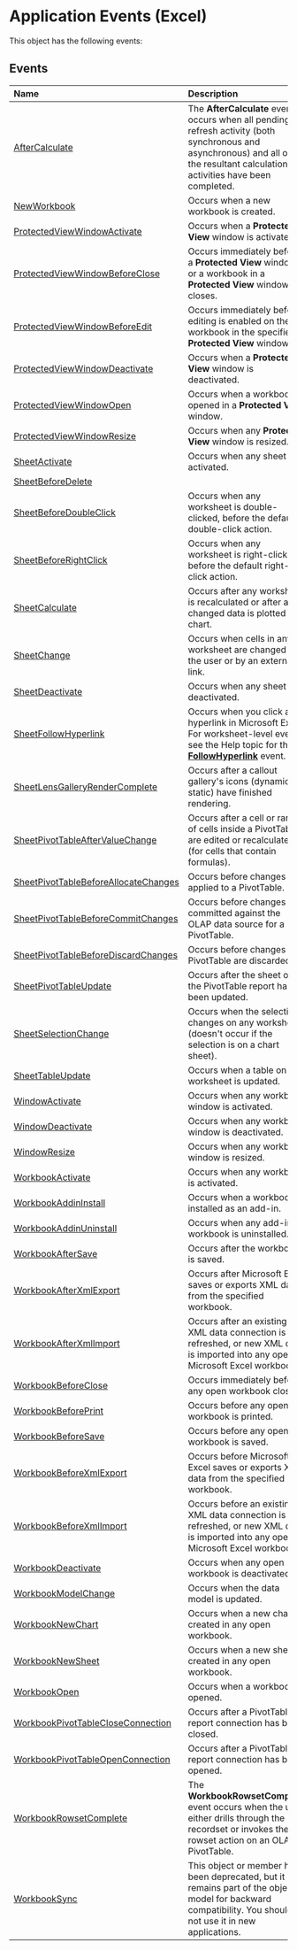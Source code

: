 
# Application Events (Excel)
This object has the following events:

## Events



|**Name**|**Description**|
|:-----|:-----|
| [AfterCalculate](ed76a36f-1b52-4464-da44-e64c81fb8d38.md)|The  **AfterCalculate** event occurs when all pending refresh activity (both synchronous and asynchronous) and all of the resultant calculation activities have been completed.|
| [NewWorkbook](a3c29269-af09-08da-f0c3-82e192aa896f.md)|Occurs when a new workbook is created.|
| [ProtectedViewWindowActivate](271e0344-9dd1-bf08-f7bd-9892ca6ad450.md)|Occurs when a  **Protected View** window is activated.|
| [ProtectedViewWindowBeforeClose](5fa37062-61c7-3002-1ea0-c5bd396b6a9b.md)|Occurs immediately before a  **Protected View** window or a workbook in a **Protected View** window closes.|
| [ProtectedViewWindowBeforeEdit](b823b4a4-5d2f-7caf-f66f-5053b58082e4.md)|Occurs immediately before editing is enabled on the workbook in the specified  **Protected View** window.|
| [ProtectedViewWindowDeactivate](39df50ca-53e0-784a-a803-e9ac6f456d11.md)|Occurs when a  **Protected View** window is deactivated.|
| [ProtectedViewWindowOpen](17c847d9-a9d2-28da-832a-01d7719f1248.md)|Occurs when a workbook is opened in a  **Protected View** window.|
| [ProtectedViewWindowResize](9ecac960-8ed3-f0be-9e93-3793c49d2b76.md)|Occurs when any  **Protected View** window is resized.|
| [SheetActivate](06387251-ba01-531c-56c8-359ffb0940e5.md)|Occurs when any sheet is activated.|
| [SheetBeforeDelete](9544d9db-6bb0-43bb-91f3-3f0075c3e03b.md)||
| [SheetBeforeDoubleClick](969394a3-2c87-36a5-2d64-521bad8849be.md)|Occurs when any worksheet is double-clicked, before the default double-click action.|
| [SheetBeforeRightClick](eb91ede3-3f17-7cf8-2b6f-b519acd11ce3.md)|Occurs when any worksheet is right-clicked, before the default right-click action.|
| [SheetCalculate](8d0c9042-2bf7-3575-dedb-4f99e1391de1.md)|Occurs after any worksheet is recalculated or after any changed data is plotted on a chart.|
| [SheetChange](0b06ad02-52c0-f0a3-c827-b7e51aecc81c.md)|Occurs when cells in any worksheet are changed by the user or by an external link.|
| [SheetDeactivate](7596a2ab-4626-eb05-3b3d-64e6d9e142b8.md)|Occurs when any sheet is deactivated.|
| [SheetFollowHyperlink](656e0ec6-64ea-1685-f088-a7e30bfaef38.md)|Occurs when you click any hyperlink in Microsoft Excel. For worksheet-level events, see the Help topic for the  **[FollowHyperlink](c63eec19-008e-bfb5-1357-3d02426c1bab.md)** event.|
| [SheetLensGalleryRenderComplete](0b0c8d91-83dd-f4ee-82de-25ac739802b1.md)|Occurs after a callout gallery's icons (dynamic &amp; static) have finished rendering.|
| [SheetPivotTableAfterValueChange](07cab356-1a13-a839-7344-a4de99dba55e.md)|Occurs after a cell or range of cells inside a PivotTable are edited or recalculated (for cells that contain formulas).|
| [SheetPivotTableBeforeAllocateChanges](b76cc20d-6251-def7-44d2-504fd6e9cda9.md)|Occurs before changes are applied to a PivotTable.|
| [SheetPivotTableBeforeCommitChanges](ba586d2e-772a-24e3-0886-fb309f17ebf6.md)|Occurs before changes are committed against the OLAP data source for a PivotTable.|
| [SheetPivotTableBeforeDiscardChanges](8623adc6-d256-bebb-fe35-8710390af19f.md)|Occurs before changes to a PivotTable are discarded.|
| [SheetPivotTableUpdate](f42d1f7b-6395-326b-4b4f-72b497c81bd3.md)|Occurs after the sheet of the PivotTable report has been updated.|
| [SheetSelectionChange](c98203c2-b306-d8b7-b75f-1304be7b5751.md)|Occurs when the selection changes on any worksheet (doesn't occur if the selection is on a chart sheet).|
| [SheetTableUpdate](6b8a5015-d715-0921-2292-be373670f82e.md)|Occurs when a table on a worksheet is updated.|
| [WindowActivate](5c618983-27d8-49b1-0a52-001c7a1f94d8.md)|Occurs when any workbook window is activated.|
| [WindowDeactivate](6adcba54-3d4a-f780-915e-5798303faf60.md)|Occurs when any workbook window is deactivated.|
| [WindowResize](937c4b8f-3b37-ada7-ee72-0ad4707c2e2b.md)|Occurs when any workbook window is resized.|
| [WorkbookActivate](a2b6ea2e-3753-69bf-9a81-ec2fce29d4fd.md)|Occurs when any workbook is activated.|
| [WorkbookAddinInstall](955c8f2a-4647-ed7e-29f9-8d6d165898ec.md)|Occurs when a workbook is installed as an add-in.|
| [WorkbookAddinUninstall](8c02eb17-e966-703d-36ed-30ce43a56275.md)|Occurs when any add-in workbook is uninstalled.|
| [WorkbookAfterSave](4efa76bd-dd9f-3c7b-efa1-e1815ac8774d.md)|Occurs after the workbook is saved.|
| [WorkbookAfterXmlExport](9d542c67-4244-d018-4db6-3584f0caec7c.md)|Occurs after Microsoft Excel saves or exports XML data from the specified workbook.|
| [WorkbookAfterXmlImport](a58cc327-3776-fe5b-68d4-406269f30379.md)|Occurs after an existing XML data connection is refreshed, or new XML data is imported into any open Microsoft Excel workbook.|
| [WorkbookBeforeClose](9c3618ea-0e5e-e4fe-20af-279826bfa7c3.md)|Occurs immediately before any open workbook closes.|
| [WorkbookBeforePrint](27cb5f84-fda3-dc89-6e12-0c31ed16f47c.md)|Occurs before any open workbook is printed.|
| [WorkbookBeforeSave](e93a7cef-b018-ddab-c96f-b3215143f31f.md)|Occurs before any open workbook is saved.|
| [WorkbookBeforeXmlExport](2c228d28-2d42-40b0-ee36-214bc720d78a.md)|Occurs before Microsoft Excel saves or exports XML data from the specified workbook.|
| [WorkbookBeforeXmlImport](33c7f386-9eec-6ba4-519e-9480ab2f5a31.md)|Occurs before an existing XML data connection is refreshed, or new XML data is imported into any open Microsoft Excel workbook.|
| [WorkbookDeactivate](0a6a55ea-5374-4de7-e48e-e52d903cc749.md)|Occurs when any open workbook is deactivated.|
| [WorkbookModelChange](62a32a29-e052-e812-82a7-58bdabadd80f.md)|Occurs when the data model is updated.|
| [WorkbookNewChart](8456e472-6ea5-a916-10d6-f12afefb58fc.md)|Occurs when a new chart is created in any open workbook.|
| [WorkbookNewSheet](5190254f-b7f4-10e5-41f5-704b1466ff68.md)|Occurs when a new sheet is created in any open workbook.|
| [WorkbookOpen](37a5b55d-7968-29a2-3f87-edc3334c8ced.md)|Occurs when a workbook is opened.|
| [WorkbookPivotTableCloseConnection](4c1d4cb2-f589-3c3c-ab4c-dcb08467fcfb.md)|Occurs after a PivotTable report connection has been closed.|
| [WorkbookPivotTableOpenConnection](5f07e995-96fd-86ac-2d1c-1366528fd8c6.md)|Occurs after a PivotTable report connection has been opened.|
| [WorkbookRowsetComplete](cc472400-5622-5b4f-60a2-d3347ded266f.md)|The  **WorkbookRowsetComplete** event occurs when the user either drills through the recordset or invokes the rowset action on an OLAP PivotTable.|
| [WorkbookSync](ca23985c-e5ea-d2cb-bce3-2b52c5dff3a1.md)|This object or member has been deprecated, but it remains part of the object model for backward compatibility. You should not use it in new applications.|
